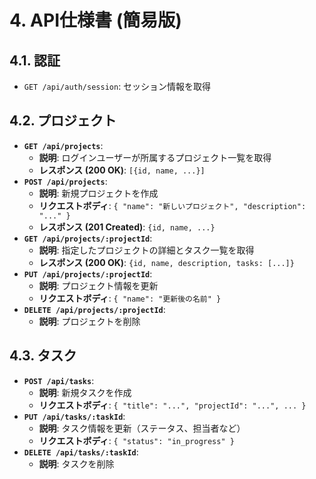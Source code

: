 # 4. API仕様書 (簡易版)

## 4.1. 認証
- `GET /api/auth/session`: セッション情報を取得

## 4.2. プロジェクト
- **`GET /api/projects`**:
  - **説明**: ログインユーザーが所属するプロジェクト一覧を取得
  - **レスポンス (200 OK)**: `[{id, name, ...}]`
- **`POST /api/projects`**:
  - **説明**: 新規プロジェクトを作成
  - **リクエストボディ**: `{ "name": "新しいプロジェクト", "description": "..." }`
  - **レスポンス (201 Created)**: `{id, name, ...}`
- **`GET /api/projects/:projectId`**:
  - **説明**: 指定したプロジェクトの詳細とタスク一覧を取得
  - **レスポンス (200 OK)**: `{id, name, description, tasks: [...]}`
- **`PUT /api/projects/:projectId`**:
  - **説明**: プロジェクト情報を更新
  - **リクエストボディ**: `{ "name": "更新後の名前" }`
- **`DELETE /api/projects/:projectId`**:
  - **説明**: プロジェクトを削除

## 4.3. タスク
- **`POST /api/tasks`**:
  - **説明**: 新規タスクを作成
  - **リクエストボディ**: `{ "title": "...", "projectId": "...", ... }`
- **`PUT /api/tasks/:taskId`**:
  - **説明**: タスク情報を更新（ステータス、担当者など）
  - **リクエストボディ**: `{ "status": "in_progress" }`
- **`DELETE /api/tasks/:taskId`**:
  - **説明**: タスクを削除
